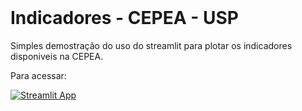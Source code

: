 <br />
<p align="left">
  <h1 align="left"> Indicadores - CEPEA - USP </h1>

  <p align="left">
    Simples demostração do uso do streamlit para plotar os indicadores disponiveis na CEPEA. 
   <br />


Para acessar:

[![Streamlit App](https://static.streamlit.io/badges/streamlit_badge_black_white.svg)](https://share.streamlit.io/sposigor/cepea_indicadores/main/main.py)
